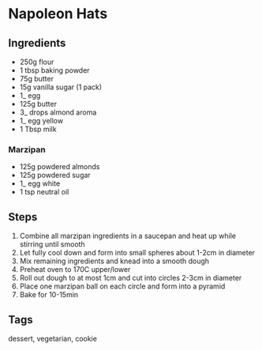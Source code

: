 # Napoleon Hats

## Ingredients

* 250g flour
* 1 tbsp baking powder 
* 75g butter 
* 15g vanilla sugar (1 pack) 
* 1_ egg
* 125g butter
* 3_ drops almond aroma
* 1_ egg yellow
* 1 Tbsp milk

### Marzipan

* 125g powdered almonds
* 125g powdered sugar
* 1_ egg white
* 1 tsp neutral oil


## Steps

1. Combine all marzipan ingredients in a saucepan and heat up while stirring until smooth
2. Let fully cool down and form into small spheres about 1-2cm in diameter
3. Mix remaining ingredients and knead into a smooth dough
4. Preheat oven to 170C upper/lower
5. Roll out dough to at most 1cm and cut into circles 2-3cm in diameter
6. Place one marzipan ball on each circle and form into a pyramid
7. Bake for 10-15min

## Tags
dessert, vegetarian, cookie
